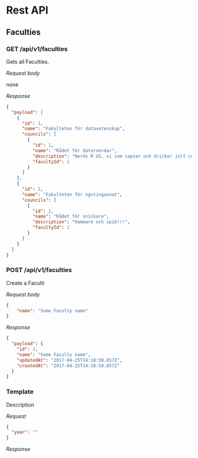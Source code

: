 # Rest API

## Faculties

### GET /api/v1/faculties

Gets all Faculties.

*Request body*

none

*Response*

```json
{
  "payload": [
    {
      "id": 1,
      "name": "Fakulteten för datavetenskap",
      "councils": [
        {
          "id": 1,
          "name": "Rådet för datornördar",
          "description": "Nerds R US, vi som capsar och dricker jolt cola",
          "facultyId": 1
        }
      ]
    },
    {
      "id": 2,
      "name": "Fakulteten för ngntingannat",
      "councils": [
        {
          "id": 2,
          "name": "Rådet för snickare",
          "description": "Hammare och spik!!!",
          "facultyId": 2
        }
      ]
    }
  ]
}
```

### POST /api/v1/faculties

Create a Faculti

*Request body*

```json
{
	"name": "Some Faculty name"
}
```

*Response*

```json
{
  "payload": {
    "id": 3,
    "name": "Some Faculty name",
    "updatedAt": "2017-04-25T14:18:50.857Z",
    "createdAt": "2017-04-25T14:18:50.857Z"
  }
}
```

### Template

Description

*Request*

```json
{
  "year": ""
}
```

*Response*
